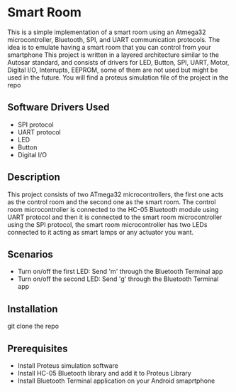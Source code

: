 # Smart Room 

This is a simple implementation of a smart room using an Atmega32 microcontroller, Bluetooth, SPI, and UART  communication protocols. The idea is to emulate having a smart room that you can control from your smartphone This project is written in a layered architecture similar to the Autosar standard, and consists of drivers for LED, Button, SPI, UART, Motor, Digital I/O, Interrupts, EEPROM, some of them are not used but might be used in the future. You will find a proteus simulation file of the project in the repo

## Software Drivers Used
- SPI protocol
- UART protocol
- LED
- Button
- Digital I/O


## Description
This project consists of two ATmega32 microcontrollers, the first one acts as the control room and the second one as the smart room. The control room microcontroller is connected to the HC-05 Bluetooth module using UART protocol and then it is connected to the smart room microcontroller using the SPI protocol, the smart room microcontroller has two LEDs connected to it acting as smart lamps or any actuator you want.

## Scenarios
- Turn on/off the first LED:  Send 'm' through the Bluetooth Terminal app 
- Turn on/off the second LED: Send 'g' through the Bluetooth Terminal app 


## Installation

git clone the repo

## Prerequisites
- Install Proteus simulation software
- Install HC-05 Bluetooth library and add it to Proteus Library
- Install Bluetooth Terminal application on your Android smaprtphone




